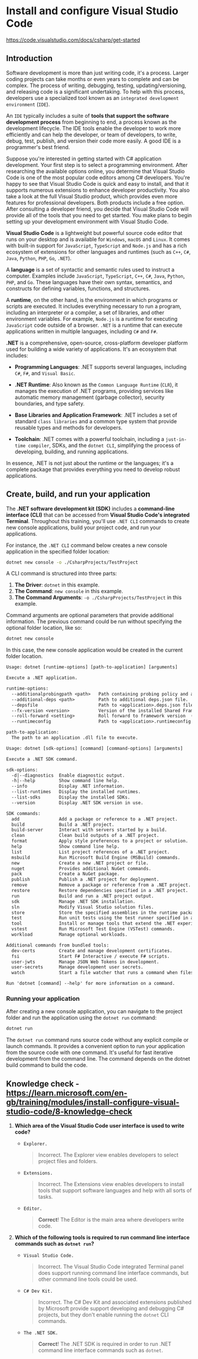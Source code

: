 # Install and configure Visual Studio Code

<https://code.visualstudio.com/docs/csharp/get-started>

## Introduction

Software development is more than just writing code, it's a process. Larger coding projects can take months or even years to complete and can be complex. The process of writing, debugging, testing, updating/versioning, and releasing code is a significant undertaking. To help with this process, developers use a specialized tool known as an `integrated development environment` (`IDE`).

An `IDE` typically includes a suite of **tools that support the software development process** from beginning to end, a process known as the development lifecycle. The IDE tools enable the developer to work more efficiently and can help the developer, or team of developers, to write, debug, test, publish, and version their code more easily. A good IDE is a programmer's best friend.

Suppose you're interested in getting started with C# application development. Your first step is to select a programming environment. After researching the available options online, you determine that Visual Studio Code is one of the most popular code editors among C# developers. You're happy to see that Visual Studio Code is quick and easy to install, and that it supports numerous extensions to enhance developer productivity. You also take a look at the full Visual Studio product, which provides even more features for professional developers. Both products include a free option. After consulting a developer friend, you decide that Visual Studio Code will provide all of the tools that you need to get started. You make plans to begin setting up your development environment with Visual Studio Code.

**Visual Studio Code** is a lightweight but powerful source code editor that runs on your desktop and is available for `Windows`, `macOS` and `Linux`. It comes with built-in support for `JavaScript`, `TypeScript` and `Node.js` and has a rich ecosystem of extensions for other languages and runtimes (such as `C++`, `C#`, `Java`, `Python`, `PHP`, `Go`, `.NET`).

A **language** is a set of syntactic and semantic rules used to instruct a computer. Examples include `JavaScript`, `TypeScript`, `C++`, `C#`, `Java`, `Python`, `PHP`, and `Go`. These languages have their own syntax, semantics, and constructs for defining variables, functions, and structures.

A **runtime**, on the other hand, is the environment in which programs or scripts are executed. It includes everything necessary to run a program, including an interpreter or a compiler, a set of libraries, and other environment variables. For example, `Node.js` is a runtime for executing `JavaScript` code outside of a browser. `.NET` is a runtime that can execute applications written in multiple languages, including `C#` and `F#`.

**.NET** is a comprehensive, open-source, cross-platform developer platform used for building a wide variety of applications. It's an ecosystem that includes:

- **Programming Languages**: .NET supports several languages, including `C#`, `F#`, and `Visual Basic`.

- **.NET Runtime**: Also known as the `Common Language Runtime` (`CLR`), it manages the execution of .NET programs, providing services like automatic memory management (garbage collector), security boundaries, and type safety.

- **Base Libraries and Application Framework**: .NET includes a set of standard `class libraries` and a common type system that provide reusable types and methods for developers.

- **Toolchain**: .NET comes with a powerful toolchain, including a `just-in-time compiler`, SDKs, and the `dotnet CLI`, simplifying the process of developing, building, and running applications.

In essence, .NET is not just about the runtime or the languages; it's a complete package that provides everything you need to develop robust applications.

## Create, build, and run your application

The **.NET software development kit (SDK)** includes a **command-line interface (CLI)** that can be accessed from **Visual Studio Code's integrated Terminal**. Throughout this training, you'll use `.NET CLI` commands to create new console applications, build your project code, and run your applications.

For instance, the `.NET CLI` command below creates a new console application in the specified folder location:

```bash
dotnet new console -o ./CsharpProjects/TestProject
```

A CLI command is structured into three parts:

1. **The Driver**: `dotnet` in this example.
2. **The Command**: `new console` in this example.
3. **The Command Arguments**: `-o ./CsharpProjects/TestProject` in this example.

Command arguments are optional parameters that provide additional information. The previous command could be run without specifying the optional folder location, like so:

```bash
dotnet new console
```

In this case, the new console application would be created in the current folder location.

```txt
Usage: dotnet [runtime-options] [path-to-application] [arguments]

Execute a .NET application.

runtime-options:
  --additionalprobingpath <path>   Path containing probing policy and assemblies to probe for.
  --additional-deps <path>         Path to additional deps.json file.
  --depsfile                       Path to <application>.deps.json file.
  --fx-version <version>           Version of the installed Shared Framework to use to run the application.
  --roll-forward <setting>         Roll forward to framework version  (LatestPatch, Minor, LatestMinor, Major, LatestMajor, Disable).
  --runtimeconfig                  Path to <application>.runtimeconfig.json file.

path-to-application:
  The path to an application .dll file to execute.

Usage: dotnet [sdk-options] [command] [command-options] [arguments]

Execute a .NET SDK command.

sdk-options:
  -d|--diagnostics  Enable diagnostic output.
  -h|--help         Show command line help.
  --info            Display .NET information.
  --list-runtimes   Display the installed runtimes.
  --list-sdks       Display the installed SDKs.
  --version         Display .NET SDK version in use.

SDK commands:
  add               Add a package or reference to a .NET project.
  build             Build a .NET project.
  build-server      Interact with servers started by a build.
  clean             Clean build outputs of a .NET project.
  format            Apply style preferences to a project or solution.
  help              Show command line help.
  list              List project references of a .NET project.
  msbuild           Run Microsoft Build Engine (MSBuild) commands.
  new               Create a new .NET project or file.
  nuget             Provides additional NuGet commands.
  pack              Create a NuGet package.
  publish           Publish a .NET project for deployment.
  remove            Remove a package or reference from a .NET project.
  restore           Restore dependencies specified in a .NET project.
  run               Build and run a .NET project output.
  sdk               Manage .NET SDK installation.
  sln               Modify Visual Studio solution files.
  store             Store the specified assemblies in the runtime package store.
  test              Run unit tests using the test runner specified in a .NET project.
  tool              Install or manage tools that extend the .NET experience.
  vstest            Run Microsoft Test Engine (VSTest) commands.
  workload          Manage optional workloads.

Additional commands from bundled tools:
  dev-certs         Create and manage development certificates.
  fsi               Start F# Interactive / execute F# scripts.
  user-jwts         Manage JSON Web Tokens in development.
  user-secrets      Manage development user secrets.
  watch             Start a file watcher that runs a command when files change.

Run 'dotnet [command] --help' for more information on a command.
```

### Running your application

After creating a new console application, you can navigate to the project folder and run the application using the `dotnet run` command:

```bash
dotnet run
```

The `dotnet run` command runs source code without any explicit compile or launch commands. It provides a convenient option to run your application from the source code with one command. It's useful for fast iterative development from the command line. The command depends on the dotnet build command to build the code.

## Knowledge check - <https://learn.microsoft.com/en-gb/training/modules/install-configure-visual-studio-code/8-knowledge-check>

1. **Which area of the Visual Studio Code user interface is used to write code?**

   - `Explorer.`
     > Incorrect. The Explorer view enables developers to select project files and folders.
   - `Extensions.`
     > Incorrect. The Extensions view enables developers to install tools that support software languages and help with all sorts of tasks.
   - `Editor.`
     > **Correct**! The Editor is the main area where developers write code.

2. **Which of the following tools is required to run command line interface commands such as `dotnet run`?**

   - `Visual Studio Code.`
     > Incorrect. The Visual Studio Code integrated Terminal panel does support running command line interface commands, but other command line tools could be used.
   - `C# Dev Kit.`
     > Incorrect. The C# Dev Kit and associated extensions published by Microsoft provide support developing and debugging C# projects, but they don't enable running the `dotnet` CLI commands.
   - `The .NET SDK.`
     > **Correct**! The .NET SDK is required in order to run .NET command line interface commands such as `dotnet`.
